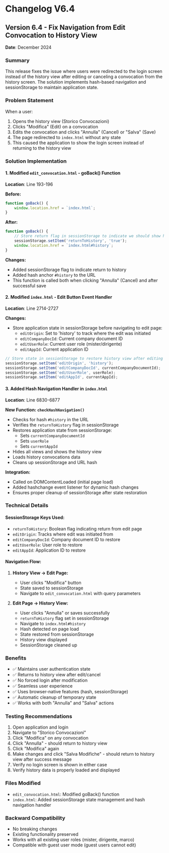 # Changelog V6.4

## Version 6.4 - Fix Navigation from Edit Convocation to History View
**Date**: December 2024

### Summary
This release fixes the issue where users were redirected to the login screen instead of the history view after editing or canceling a convocation from the history screen. The solution implements hash-based navigation and sessionStorage to maintain application state.

### Problem Statement
When a user:
1. Opens the history view (Storico Convocazioni)
2. Clicks "Modifica" (Edit) on a convocation
3. Edits the convocation and clicks "Annulla" (Cancel) or "Salva" (Save)
4. The page redirected to `index.html` without any state
5. This caused the application to show the login screen instead of returning to the history view

### Solution Implementation

#### 1. Modified `edit_convocation.html` - goBack() Function
**Location**: Line 193-196

**Before:**
```javascript
function goBack() {
    window.location.href = `index.html`;
}
```

**After:**
```javascript
function goBack() {
    // Store return flag in sessionStorage to indicate we should show history view
    sessionStorage.setItem('returnToHistory', 'true');
    window.location.href = `index.html#history`;
}
```

**Changes:**
- Added sessionStorage flag to indicate return to history
- Added hash anchor `#history` to the URL
- This function is called both when clicking "Annulla" (Cancel) and after successful save

#### 2. Modified `index.html` - Edit Button Event Handler
**Location**: Line 2714-2727

**Changes:**
- Store application state in sessionStorage before navigating to edit page:
  - `editOrigin`: Set to 'history' to track where the edit was initiated
  - `editCompanyDocId`: Current company document ID
  - `editUserRole`: Current user role (mister/dirigente)
  - `editAppId`: Current application ID

```javascript
// Store state in sessionStorage to restore history view after editing
sessionStorage.setItem('editOrigin', 'history');
sessionStorage.setItem('editCompanyDocId', currentCompanyDocumentId);
sessionStorage.setItem('editUserRole', userRole);
sessionStorage.setItem('editAppId', currentAppId);
```

#### 3. Added Hash Navigation Handler in `index.html`
**Location**: Line 6830-6877

**New Function: `checkHashNavigation()`**
- Checks for hash `#history` in the URL
- Verifies the `returnToHistory` flag in sessionStorage
- Restores application state from sessionStorage:
  - Sets `currentCompanyDocumentId`
  - Sets `userRole`
  - Sets `currentAppId`
- Hides all views and shows the history view
- Loads history convocations data
- Cleans up sessionStorage and URL hash

**Integration:**
- Called on DOMContentLoaded (initial page load)
- Added hashchange event listener for dynamic hash changes
- Ensures proper cleanup of sessionStorage after state restoration

### Technical Details

#### SessionStorage Keys Used:
- `returnToHistory`: Boolean flag indicating return from edit page
- `editOrigin`: Tracks where edit was initiated from
- `editCompanyDocId`: Company document ID to restore
- `editUserRole`: User role to restore
- `editAppId`: Application ID to restore

#### Navigation Flow:
1. **History View → Edit Page:**
   - User clicks "Modifica" button
   - State saved to sessionStorage
   - Navigate to `edit_convocation.html` with query parameters

2. **Edit Page → History View:**
   - User clicks "Annulla" or saves successfully
   - `returnToHistory` flag set in sessionStorage
   - Navigate to `index.html#history`
   - Hash detected on page load
   - State restored from sessionStorage
   - History view displayed
   - SessionStorage cleaned up

### Benefits
- ✅ Maintains user authentication state
- ✅ Returns to history view after edit/cancel
- ✅ No forced login after modification
- ✅ Seamless user experience
- ✅ Uses browser-native features (hash, sessionStorage)
- ✅ Automatic cleanup of temporary state
- ✅ Works with both "Annulla" and "Salva" actions

### Testing Recommendations
1. Open application and login
2. Navigate to "Storico Convocazioni"
3. Click "Modifica" on any convocation
4. Click "Annulla" - should return to history view
5. Click "Modifica" again
6. Make changes and click "Salva Modifiche" - should return to history view after success message
7. Verify no login screen is shown in either case
8. Verify history data is properly loaded and displayed

### Files Modified
- `edit_convocation.html`: Modified goBack() function
- `index.html`: Added sessionStorage state management and hash navigation handler

### Backward Compatibility
- No breaking changes
- Existing functionality preserved
- Works with all existing user roles (mister, dirigente, marco)
- Compatible with guest user mode (guest users cannot edit)
